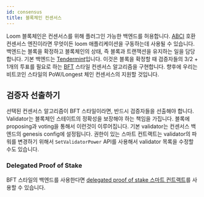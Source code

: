 ```yaml
---
id: consensus
title: 블록체인 컨센서스
---
```

Loom 블록체인은 컨센서스를 위해 플러그인 가능한 백엔드를 허용합니다. [ABCI](https://github.com/tendermint/abci) 호환 컨센서스 엔진이라면 무엇이든 loom 애플리케이션을 구동하는데 사용될 수 있습니다. 백엔드는 블록을 확정하고 블록체인의 상태, 즉 블록과 트랜잭션을 유지하는 일을 담당합니다. 기본 백엔드는 [Tendermint](https://tendermint.com/)입니다. 이것은 블록을 확정할 때 검증자들의 3/2 + 1개의 투표를 필요로 하는 [BFT](https://en.wikipedia.org/wiki/Byzantine_fault_tolerance) 스타일 컨센서스 알고리즘을 구현합니다. 향후에 우리는 비트코인 스타일의 PoW/Longest 체인 컨센서스의 지원할 것입니다.

## 검증자 선출하기

선택된 컨센서스 알고리즘이 BFT 스타일이라면, 반드시 검증자들을 선출해야 합니다. Validator는 블록체인 스테이트의 정확성을 보장해야 하는 책임을 가집니다. 블록에 proposing과 voting을 통해서 이런것이 이루어집니다. 기본 validator는 컨센서스 백엔드의 genesis config에 설정됩니다. 권한이 있는 스마트 컨트랙트는 validator의 파워를 변경하기 위해서 `SetValidatorPower` API를 사용해서 validator 목록을 수정할 수도 있습니다.

### Delegated Proof of Stake

BFT 스타일의 백엔드를 사용한다면 [delegated proof of stake 스마트 컨트랙트](delegated-proof-of-stake.html)를 사용할 수 있습니다.